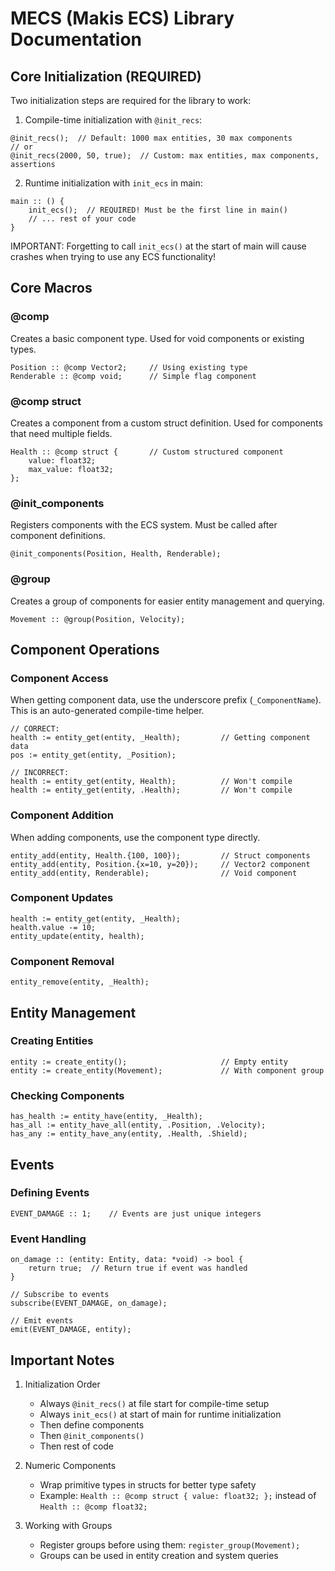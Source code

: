 # MECS (Makis ECS) Library Documentation

## Core Initialization (REQUIRED)

Two initialization steps are required for the library to work:

1. Compile-time initialization with `@init_recs`:
```jai
@init_recs();  // Default: 1000 max entities, 30 max components
// or
@init_recs(2000, 50, true);  // Custom: max entities, max components, assertions
```

2. Runtime initialization with `init_ecs` in main:
```jai
main :: () {
    init_ecs();  // REQUIRED! Must be the first line in main()
    // ... rest of your code
}
```

IMPORTANT: Forgetting to call `init_ecs()` at the start of main will cause crashes when trying to use any ECS functionality!

## Core Macros

### @comp
Creates a basic component type. Used for void components or existing types.
```jai
Position :: @comp Vector2;     // Using existing type
Renderable :: @comp void;      // Simple flag component
```

### @comp struct
Creates a component from a custom struct definition. Used for components that need multiple fields.
```jai
Health :: @comp struct {       // Custom structured component
    value: float32;
    max_value: float32;
};
```

### @init_components
Registers components with the ECS system. Must be called after component definitions.
```jai
@init_components(Position, Health, Renderable);
```

### @group
Creates a group of components for easier entity management and querying.
```jai
Movement :: @group(Position, Velocity);
```

## Component Operations

### Component Access
When getting component data, use the underscore prefix (`_ComponentName`). This is an auto-generated compile-time helper.
```jai
// CORRECT:
health := entity_get(entity, _Health);         // Getting component data
pos := entity_get(entity, _Position);

// INCORRECT:
health := entity_get(entity, Health);          // Won't compile
health := entity_get(entity, .Health);         // Won't compile
```

### Component Addition
When adding components, use the component type directly.
```jai
entity_add(entity, Health.{100, 100});         // Struct components
entity_add(entity, Position.{x=10, y=20});     // Vector2 component
entity_add(entity, Renderable);                // Void component
```

### Component Updates
```jai
health := entity_get(entity, _Health);
health.value -= 10;
entity_update(entity, health);
```

### Component Removal
```jai
entity_remove(entity, _Health);
```

## Entity Management

### Creating Entities
```jai
entity := create_entity();                     // Empty entity
entity := create_entity(Movement);             // With component group
```

### Checking Components
```jai
has_health := entity_have(entity, _Health);
has_all := entity_have_all(entity, .Position, .Velocity);
has_any := entity_have_any(entity, .Health, .Shield);
```

## Events

### Defining Events
```jai
EVENT_DAMAGE :: 1;    // Events are just unique integers
```

### Event Handling
```jai
on_damage :: (entity: Entity, data: *void) -> bool {
    return true;  // Return true if event was handled
}

// Subscribe to events
subscribe(EVENT_DAMAGE, on_damage);

// Emit events
emit(EVENT_DAMAGE, entity);
```

## Important Notes

1. Initialization Order
   - Always `@init_recs()` at file start for compile-time setup
   - Always `init_ecs()` at start of main for runtime initialization
   - Then define components
   - Then `@init_components()`
   - Then rest of code

2. Numeric Components
   - Wrap primitive types in structs for better type safety
   - Example: `Health :: @comp struct { value: float32; };` instead of `Health :: @comp float32;`

3. Working with Groups
   - Register groups before using them: `register_group(Movement);`
   - Groups can be used in entity creation and system queries